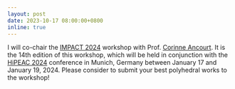 ```yaml
---
layout: post
date: 2023-10-17 08:00:00+0800
inline: true
---
```


I will co-chair the [IMPACT 2024](https://impact-workshop.org/) workshop with Prof. [Corinne Ancourt](http://ancourt.net/). It is the 14th edition of this workshop, which will be held in conjunction with the [HiPEAC 2024](https://www.hipeac.net/2024/munich/#/) conference in Munich, Germany between January 17 and January 19, 2024. Please consider to submit your best polyhedral works to the workshop!
